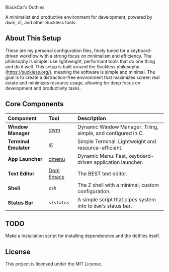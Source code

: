 BlackCat's Dotfiles

A minimalist and productive environment for development, powered by dwm, st, and other Suckless tools.

## About This Setup

These are my personal configuration files, finely tuned for a keyboard-driven workflow with a strong focus on minimalism and efficiency. The philosophy is simple: use lightweight, performant tools that do one thing and do it well. This setup is built around the Suckless philosophy (https://suckless.org/), meaning the software is simple and minimal.
The goal is to create a distraction-free environment that maximizes screen real estate and minimizes resource usage, allowing for deep focus on development and productivity tasks.

## Core Components

| Component | Tool | Description |
| :--- | :--- | :--- |
| **Window Manager** | [dwm](https://dwm.suckless.org/) | Dynamic Window Manager. Tiling, simple, and configured in C. |
| **Terminal Emulator**| [st](https://st.suckless.org/) | Simple Terminal. Lightweight and resource-efficient. |
| **App Launcher** | [dmenu](https://tools.suckless.org/dmenu/) | Dynamic Menu. Fast, keyboard-driven application launcher. |
| **Text Editor** | [Dom Emacs](https://github.com/doomemacs/doomemacs) | The BEST text editor. |
| **Shell** | `zsh` | The Z shell with a minimal, custom configuration. |
| **Status Bar** | `slstatus` | A simple script that pipes system info to `dwm`'s status bar. |

## TODO

Make a installation script for installing dependencies and the dotfiles itself.

## License

This project is licensed under the MIT License.
